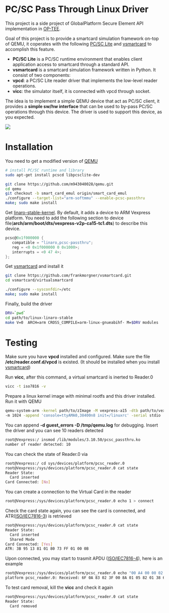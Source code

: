 PC/SC Pass Through Linux Driver
======

This project is a side project of GlobalPlatform Secure Element API implementation in [OP-TEE].

Goal of this project is to provide a smartcard simulation framework on-top of QEMU, it coperates with the following [PC/SC Lite] and [vsmartcard] to accomplish this feature.

- **PC/SC Lite** is a PC/SC runtime environment that enables client application access to smartcard through a standard API.
- **vsmartcard** is a smartcard simulation framework written in Python. It consist of two components:
 - **vpcd**: a PC/SC Lite reader driver that implements the low-level reader operations.
 - **vicc**: the simulator itself, it is connected with vpcd through socket.

The idea is to implement a simple QEMU device that act as PC/SC client, it provides a **simple sw/hw interface** that can be used to by-pass PC/SC operations through this device. The driver is used to support this device, as you expected.

![](https://docs.google.com/drawings/d/16mYZDc1jPuna_Vjr6kQnhd1yfxoECoCzcwiLQ9bZMVk/pub?w=711&h=701)

Installation
======
You need to get a modified version of [QEMU]

```sh
# install PC/SC runtime and library
sudo apt-get install pcscd libpcsclite-dev

git clone https://github.com/m943040028/qemu.git
cd qemu
git checkout -b smart_card_emul origin/smart_card_emul
./configure --target-list="arm-softmmu" --enable-pcsc-passthru
make; sudo make install
```

Get [linaro-stable-kernel]. By default, it adds a device to ARM Vexpress platform. You need to add the following section to device file(**arch/arm/boot/dts/vexpress-v2p-ca15-tc1.dts**) to describe this device.

```c
pcsc@0x1f000000 {
   compatible = "linaro,pcsc-passthru";
   reg = <0 0x1f000000 0 0x1000>;
   interrupts = <0 47 4>;
};
```

Get [vsmartcard] and install it

```sh
git clone https://github.com/frankmorgner/vsmartcard.git
cd vsmartcard/virtualsmartcard

./configure --sysconfdir=/etc
make; sudo make install
```

Finally, build the driver

```sh
DRV=`pwd`
cd path/to/linux-linaro-stable
make V=0  ARCH=arm CROSS_COMPILE=arm-linux-gnueabihf- M=$DRV modules
```

Testing
======

Make sure you have **vpcd** installed and configured. Make sure the file **/etc/reader.conf.d/vpcd** is existed. (It should be installed when you install [vsmartcard])

Run **vicc**, after this command, a virtual smartcard is inerted to Reader.0

```sh
vicc -t iso7816 -v
```

Prepare a linux kernel image with minimal rootfs and this driver installed. Run it with QEMU

```sh
qemu-system-arm -kernel path/to/zImage -M vexpress-a15 -dtb path/to/vexpress-v2p-ca15-tc1.dtb \
-m 1024 -append 'console=ttyAMA0,38400n8 init=/linuxrc' -serial stdio
```

You can append **-d guest_errors -D /tmp/qemu.log** for debugging. Insert the driver and you can see 10 readers detected

```sh
root@Vexpress:/ insmod /lib/modules/3.10.50/pcsc_passthru.ko 
number of reader detected: 10
```

You can check the state of Reader.0 via

```sh
root@Vexpress:/ cd sys/devices/platform/pcsc_reader.0
root@Vexpress:/sys/devices/platform/pcsc_reader.0 cat state
Reader State:
  Card inserted
Card Connected: [No]
```

You can create a connection to the Virtual Card in the reader

```sh
root@Vexpress:/sys/devices/platform/pcsc_reader.0 echo 1 > connect
```

Check the card state again, you can see the card is connected, and ATR([ISO/IEC7816-3]) is retrieved

```sh
root@Vexpress:/sys/devices/platform/pcsc_reader.0 cat state
Reader State:
  Card inserted
  Shared Mode
Card Connected: [Yes]
ATR: 3B 95 13 81 01 80 73 FF 01 00 0B
```
Upon connected, you may start to trasmit APDU ([ISO/IEC7816-4]), here is an example

```sh
root@Vexpress:/sys/devices/platform/pcsc_reader.0 echo "00 A4 00 00 02 3F 00" > transmit 
platform pcsc_reader.0: Received: 6F 0A 83 02 3F 00 8A 01 05 82 01 38 61 0C
```

To test card removal, kill the **vicc** and check it again

```sh
root@Vexpress:/sys/devices/platform/pcsc_reader.0 cat state
Reader State:
  Card removed

```

[OP-TEE]: https://github.com/OP-TEE
[QEMU]: https://github.com/m943040028/qemu/tree/smart_card_emul
[PC/SC Lite]: http://pcsclite.alioth.debian.org/pcsclite.html
[vsmartcard]: http://frankmorgner.github.io/vsmartcard/virtualsmartcard/README.html
[linaro-stable-kernel]: https://git.linaro.org/?p=kernel/linux-linaro-stable.git
[ISO/IEC7816-3]:http://read.pudn.com/downloads132/doc/comm/563504/ISO-IEC%207816/ISO%2BIEC%207816-3-2006.pdf
[ISO/IEC7816-4]:http://www.embedx.com/pdfs/ISO_STD_7816/info_isoiec7816-4%7Bed2.0%7Den.pdf

